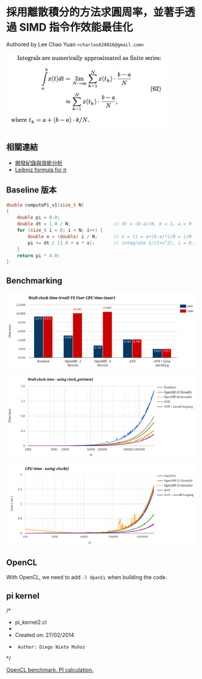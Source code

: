 # 採用離散積分的方法求圓周率，並著手透過 SIMD 指令作效能最佳化

Authored by Lee Chao Yuan `<charles620016@gmail.com>`

![](https://raw.githubusercontent.com/charles620016/embedded-fall2015/master/hw1-computePi/screenshot/integral.png)

## 相關連結

* [開發紀錄與效能分析](https://charles620016.hackpad.com/Charles-Week-1-kBMD0GhbC7d)
* [Leibniz formula for π](https://en.wikipedia.org/wiki/Leibniz_formula_for_%CF%80)

## Baseline 版本

```c
double computePi_v1(size_t N)
{
    double pi = 0.0;
    double dt = 1.0 / N;                // dt = (b-a)/N, b = 1, a = 0
    for (size_t i = 0; i < N; i++) {
        double x = (double) i / N;      // x = ti = a+(b-a)*i/N = i/N
        pi += dt / (1.0 + x * x);       // integrate 1/(1+x^2), i = 0....N
    }
    return pi * 4.0;
}
```

## Benchmarking

![](https://raw.githubusercontent.com/charles620016/embedded-fall2015/master/hw1-computePi/screenshot/time_command.png)

![](https://raw.githubusercontent.com/charles620016/embedded-fall2015/master/hw1-computePi/screenshot/Wall-clock_time.png)

![](https://raw.githubusercontent.com/charles620016/embedded-fall2015/master/hw1-computePi/screenshot/CPU_time.png)

## OpenCL

With OpenCL, we need to add ` -l OpenCL ` when building the code.

## pi kernel

/*
 * pi_kernel2.cl
 *
 *  Created on: 27/02/2014
 *      Author: Diego Nieto Muñoz
 */

[OpenCL benchmark. PI calculation.](http://diegonieto.org/index.php/en/14-opencl-benchmark-pi-calculation)
